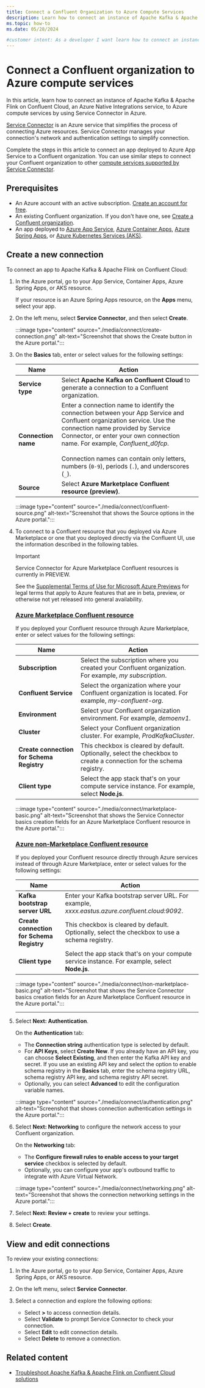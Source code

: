 ```yaml
---
title: Connect a Confluent Organization to Azure Compute Services
description: Learn how to connect an instance of Apache Kafka & Apache Flink on Confluent Cloud to Azure compute services by using Service Connector in Azure.
ms.topic: how-to
ms.date: 05/28/2024

#customer intent: As a developer I want learn how to connect an instance of Apache Kafka & Apache Flink on Confluent Cloud to Azure compute services so that I can connect Confluent Cloud to Azure services.
---
```


# Connect a Confluent organization to Azure compute services

In this article, learn how to connect an instance of Apache Kafka & Apache Flink on Confluent Cloud, an Azure Native Integrations service, to Azure compute services by using Service Connector in Azure.

[Service Connector](../../service-connector/overview.md) is an Azure service that simplifies the process of connecting Azure resources. Service Connector manages your connection's network and authentication settings to simplify connection.

Complete the steps in this article to connect an app deployed to Azure App Service to a Confluent organization. You can use similar steps to connect your Confluent organization to other [compute services supported by Service Connector](../../service-connector/overview.md#what-services-are-supported-by-service-connector).

## Prerequisites

* An Azure account with an active subscription. [Create an account for free](https://azure.microsoft.com/free).
* An existing Confluent organization. If you don't have one, see [Create a Confluent organization](./create.md).
* An app deployed to [Azure App Service](/azure/app-service/quickstart-dotnetcore), [Azure Container Apps](/azure/container-apps/quickstart-portal), [Azure Spring Apps](/azure/spring-apps/enterprise/quickstart), or [Azure Kubernetes Services (AKS)](/azure/aks/learn/quick-kubernetes-deploy-portal).

## Create a new connection

To connect an app to Apache Kafka & Apache Flink on Confluent Cloud:

1. In the Azure portal, go to your App Service, Container Apps, Azure Spring Apps, or AKS resource.

   If your resource is an Azure Spring Apps resource, on the **Apps** menu, select your app.

1. On the left menu, select **Service Connector**, and then select **Create**.

     :::image type="content" source="./media/connect/create-connection.png" alt-text="Screenshot that shows the Create button in the Azure portal.":::

1. On the **Basics** tab, enter or select values for the following settings:

    | Name | Action |
    | --- | --- |
    | **Service type**    | Select **Apache Kafka on Confluent Cloud** to generate a connection to a Confluent organization. |
    | **Connection name** | Enter a connection name to identify the connection between your App Service and Confluent organization service. Use the connection name provided by Service Connector, or enter your own connection name. For example, *Confluent_d0fcp*. <br/><br/> Connection names can contain only letters, numbers (`0-9`), periods (`.`), and underscores (`_`).                           |
    | **Source**          | Select **Azure Marketplace Confluent resource (preview)**. |

     :::image type="content" source="./media/connect/confluent-source.png" alt-text="Screenshot that shows the Source options in the Azure portal.":::

1. To connect to a Confluent resource that you deployed via Azure Marketplace or one that you deployed directly via the Confluent UI, use the information described in the following tables.

    > [!IMPORTANT]
    > Service Connector for Azure Marketplace Confluent resources is currently in PREVIEW.
    >
    > See the [Supplemental Terms of Use for Microsoft Azure Previews](https://azure.microsoft.com/support/legal/preview-supplemental-terms/) for legal terms that apply to Azure features that are in beta, preview, or otherwise not yet released into general availability.

    ### [Azure Marketplace Confluent resource](#tab/marketplace-confluent)

    If you deployed your Confluent resource through Azure Marketplace, enter or select values for the following settings:

    | Name | Action |
    | --- | --- |
    | **Subscription** | Select the subscription where you created your Confluent organization. For example, *my subscription*. |
    | **Confluent Service** | Select the organization where your Confluent organization is located. For example, *my-confluent-org*. |
    | **Environment** | Select your Confluent organization environment. For example, *demoenv1*. |
    | **Cluster** | Select your Confluent organization cluster. For example, *ProdKafkaCluster*. |
    | **Create connection for Schema Registry** | This checkbox is cleared by default. Optionally, select the checkbox to create a connection for the schema registry. |
    | **Client type** | Select the app stack that's on your compute service instance. For example, select **Node.js**. |

    :::image type="content" source="./media/connect/marketplace-basic.png" alt-text="Screenshot that shows the Service Connector basics creation fields for an Azure Marketplace Confluent resource in the Azure portal.":::

    ### [Azure non-Marketplace Confluent resource](#tab/non-marketplace-confluent)

    If you deployed your Confluent resource directly through Azure services instead of through Azure Marketplace, enter or select values for the following settings:

    | Name | Action |
    | --- | --- |
    | **Kafka bootstrap server URL** | Enter your Kafka bootstrap server URL. For example, *xxxx.eastus.azure.confluent.cloud:9092*. |
    | **Create connection for Schema Registry** | This checkbox is cleared by default. Optionally, select the checkbox to use a schema registry. |
    | **Client type** | Select the app stack that's on your compute service instance. For example, select **Node.js**. |

    :::image type="content" source="./media/connect/non-marketplace-basic.png" alt-text="Screenshot that shows the Service Connector basics creation fields for an Azure Marketplace Confluent resource in the Azure portal.":::

    ---

1. Select **Next: Authentication**.

   On the **Authentication** tab:

    * The **Connection string** authentication type is selected by default.
    * For **API Keys**, select **Create New**. If you already have an API key, you can choose **Select Existing**, and then enter the Kafka API key and secret. If you use an existing API key and select the option to enable schema registry in the **Basics** tab, enter the schema registry URL, schema registry API key, and schema registry API secret.
    * Optionally, you can select **Advanced** to edit the configuration variable names.

    :::image type="content" source="./media/connect/authentication.png" alt-text="Screenshot that shows connection authentication settings in the Azure portal.":::

1. Select **Next: Networking** to configure the network access to your Confluent organization.

   On the **Networking** tab:
  
   * The **Configure firewall rules to enable access to your target service** checkbox is selected by default.
   * Optionally, you can configure your app's outbound traffic to integrate with Azure Virtual Network.

   :::image type="content" source="./media/connect/networking.png" alt-text="Screenshot that shows the connection networking settings in the Azure portal.":::

1. Select **Next: Review + create**  to review your settings.
1. Select **Create**.

## View and edit connections

To review your existing connections:

1. In the Azure portal, go to your App Service, Container Apps, Azure Spring Apps, or AKS resource.

1. On the left menu, select **Service Connector**.

1. Select a connection and explore the following options:

   * Select **>** to access connection details.
   * Select **Validate** to prompt Service Connector to check your connection.
   * Select **Edit** to edit connection details.
   * Select **Delete** to remove a connection.

## Related content

* [Troubleshoot Apache Kafka & Apache Flink on Confluent Cloud solutions](troubleshoot.md)

